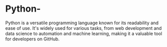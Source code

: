 # Python-
Python is a versatile programming language known for its readability and ease of use. It's widely used for various tasks, from web development and data science to automation and machine learning, making it a valuable tool for developers on GitHub.
